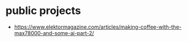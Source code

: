 # public projects

* https://www.elektormagazine.com/articles/making-coffee-with-the-max78000-and-some-ai-part-2/

